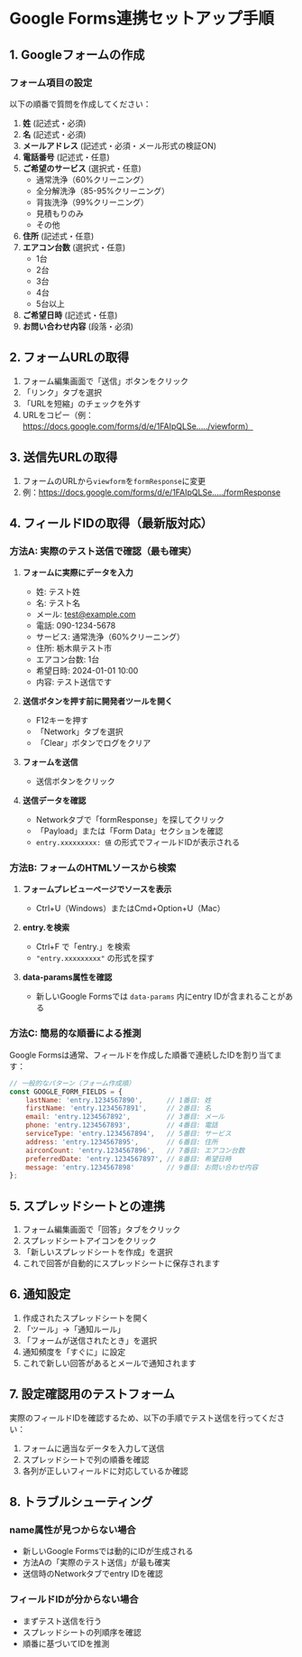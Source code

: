 # Google Forms連携セットアップ手順

## 1. Googleフォームの作成

### フォーム項目の設定
以下の順番で質問を作成してください：

1. **姓** (記述式・必須)
2. **名** (記述式・必須)  
3. **メールアドレス** (記述式・必須・メール形式の検証ON)
4. **電話番号** (記述式・任意)
5. **ご希望のサービス** (選択式・任意)
   - 通常洗浄（60%クリーニング）
   - 全分解洗浄（85-95%クリーニング）
   - 背抜洗浄（99%クリーニング）
   - 見積もりのみ
   - その他
6. **住所** (記述式・任意)
7. **エアコン台数** (選択式・任意)
   - 1台
   - 2台
   - 3台
   - 4台
   - 5台以上
8. **ご希望日時** (記述式・任意)
9. **お問い合わせ内容** (段落・必須)

## 2. フォームURLの取得

1. フォーム編集画面で「送信」ボタンをクリック
2. 「リンク」タブを選択
3. 「URLを短縮」のチェックを外す
4. URLをコピー（例：https://docs.google.com/forms/d/e/1FAIpQLSe...../viewform）

## 3. 送信先URLの取得

1. フォームのURLから`viewform`を`formResponse`に変更
2. 例：https://docs.google.com/forms/d/e/1FAIpQLSe...../formResponse

## 4. フィールドIDの取得（最新版対応）

### 方法A: 実際のテスト送信で確認（最も確実）

1. **フォームに実際にデータを入力**
   - 姓: テスト姓
   - 名: テスト名
   - メール: test@example.com
   - 電話: 090-1234-5678
   - サービス: 通常洗浄（60%クリーニング）
   - 住所: 栃木県テスト市
   - エアコン台数: 1台
   - 希望日時: 2024-01-01 10:00
   - 内容: テスト送信です

2. **送信ボタンを押す前に開発者ツールを開く**
   - F12キーを押す
   - 「Network」タブを選択
   - 「Clear」ボタンでログをクリア

3. **フォームを送信**
   - 送信ボタンをクリック

4. **送信データを確認**
   - Networkタブで「formResponse」を探してクリック
   - 「Payload」または「Form Data」セクションを確認
   - `entry.xxxxxxxxx: 値` の形式でフィールドIDが表示される

### 方法B: フォームのHTMLソースから検索

1. **フォームプレビューページでソースを表示**
   - Ctrl+U（Windows）またはCmd+Option+U（Mac）

2. **entry.を検索**
   - Ctrl+F で「entry.」を検索
   - `"entry.xxxxxxxxx"` の形式を探す

3. **data-params属性を確認**
   - 新しいGoogle Formsでは `data-params` 内にentry IDが含まれることがある

### 方法C: 簡易的な順番による推測

Google Formsは通常、フィールドを作成した順番で連続したIDを割り当てます：

```javascript
// 一般的なパターン（フォーム作成順）
const GOOGLE_FORM_FIELDS = {
    lastName: 'entry.1234567890',      // 1番目: 姓
    firstName: 'entry.1234567891',     // 2番目: 名
    email: 'entry.1234567892',         // 3番目: メール
    phone: 'entry.1234567893',         // 4番目: 電話
    serviceType: 'entry.1234567894',   // 5番目: サービス
    address: 'entry.1234567895',       // 6番目: 住所
    airconCount: 'entry.1234567896',   // 7番目: エアコン台数
    preferredDate: 'entry.1234567897', // 8番目: 希望日時
    message: 'entry.1234567898'        // 9番目: お問い合わせ内容
};
```

## 5. スプレッドシートとの連携

1. フォーム編集画面で「回答」タブをクリック
2. スプレッドシートアイコンをクリック
3. 「新しいスプレッドシートを作成」を選択
4. これで回答が自動的にスプレッドシートに保存されます

## 6. 通知設定

1. 作成されたスプレッドシートを開く
2. 「ツール」→「通知ルール」
3. 「フォームが送信されたとき」を選択
4. 通知頻度を「すぐに」に設定
5. これで新しい回答があるとメールで通知されます

## 7. 設定確認用のテストフォーム

実際のフィールドIDを確認するため、以下の手順でテスト送信を行ってください：

1. フォームに適当なデータを入力して送信
2. スプレッドシートで列の順番を確認
3. 各列が正しいフィールドに対応しているか確認

## 8. トラブルシューティング

### name属性が見つからない場合
- 新しいGoogle Formsでは動的にIDが生成される
- 方法Aの「実際のテスト送信」が最も確実
- 送信時のNetworkタブでentry IDを確認

### フィールドIDが分からない場合
- まずテスト送信を行う
- スプレッドシートの列順序を確認
- 順番に基づいてIDを推測 